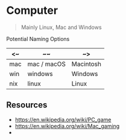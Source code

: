 # Computer

> Mainly Linux, Mac and Windows



Potential Naming Options

| <~   | ~~          | ~>        |
| ---- | ----------- | --------- |
| mac  | mac / macOS | Macintosh |
| win  | windows     | Windows   |
| nix  | linux       | Linux     |



## Resources

- https://en.wikipedia.org/wiki/PC_game
- https://en.wikipedia.org/wiki/Mac_gaming
- 